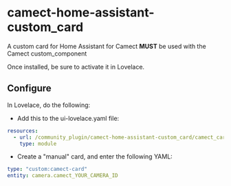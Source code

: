 # camect-home-assistant-custom_card
A custom card for Home Assistant for Camect
**MUST** be used with the Camect custom_component

Once installed, be sure to activate it in Lovelace.
## Configure
In Lovelace, do the following:
- Add this to the ui-lovelace.yaml file:
```yaml
resources:
  - url: /community_plugin/camect-home-assistant-custom_card/camect_card.js
    type: module
```

- Create a "manual" card, and enter the following YAML:
```yaml
type: "custom:camect-card"
entity: camera.camect_YOUR_CAMERA_ID
```
